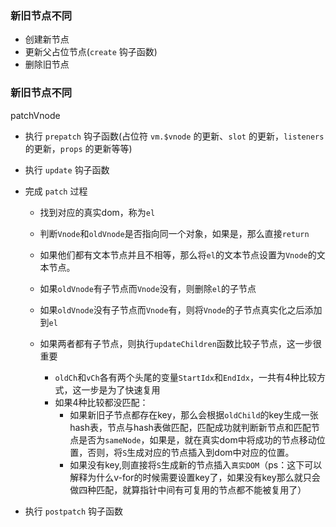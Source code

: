 ### 新旧节点不同

- 创建新节点
- 更新父占位节点(`create` 钩子函数)
- 删除旧节点

### 新旧节点不同

patchVnode

- 执行 `prepatch` 钩子函数(占位符 `vm.$vnode` 的更新、`slot` 的更新，`listeners` 的更新，`props` 的更新等等)

- 执行 `update` 钩子函数

- 完成 `patch` 过程

  - 找到对应的真实dom，称为`el`

  - 判断`Vnode`和`oldVnode`是否指向同一个对象，如果是，那么直接`return`

  - 如果他们都有文本节点并且不相等，那么将`el`的文本节点设置为`Vnode`的文本节点。

  - 如果`oldVnode`有子节点而`Vnode`没有，则删除`el`的子节点

  - 如果`oldVnode`没有子节点而`Vnode`有，则将`Vnode`的子节点真实化之后添加到`el`

  - 如果两者都有子节点，则执行`updateChildren`函数比较子节点，这一步很重要
    - `oldCh`和`vCh`各有两个头尾的变量`StartIdx`和`EndIdx`，一共有4种比较方式，这一步是为了快速复用
    - 如果4种比较都没匹配：
      - 如果新旧子节点都存在key，那么会根据`oldChild`的key生成一张hash表，节点与hash表做匹配，匹配成功就判断新节点和匹配节点是否为`sameNode`，如果是，就在真实dom中将成功的节点移动位置，否则，将`S`生成对应的节点插入到dom中对应的位置。
      - 如果没有key,则直接将`S`生成新的节点插入`真实DOM`（ps：这下可以解释为什么v-for的时候需要设置key了，如果没有key那么就只会做四种匹配，就算指针中间有可复用的节点都不能被复用了）

- 执行 `postpatch` 钩子函数

